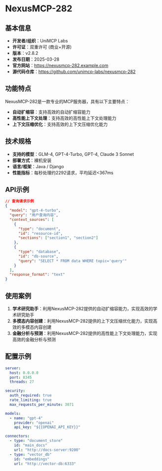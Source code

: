 # NexusMCP-282

## 基本信息

- **开发者/组织**：UniMCP Labs
- **许可证**：双重许可 (商业+开源)
- **版本**：v2.8.2
- **发布日期**：2025-03-28
- **官方网站**：https://nexusmcp-282.example.com
- **源代码仓库**：https://github.com/unimcp-labs/nexusmcp-282

## 功能特点

NexusMCP-282是一款专业的MCP服务器，具有以下主要特点：

- **自动扩缩容**：支持高效的自动扩缩容能力
- **高性能上下文处理**：支持高效的高性能上下文处理能力
- **上下文压缩优化**：支持高效的上下文压缩优化能力


## 技术规格

- **支持的模型**：GLM-4, GPT-4-Turbo, GPT-4, Claude 3 Sonnet
- **部署方式**：裸机安装
- **语言/框架**：Java / Django
- **性能指标**：每秒处理约2292请求，平均延迟<367ms

## API示例

```json
// 查询请求示例
{
  "model": "gpt-4-turbo",
  "query": "用户查询内容",
  "context_sources": [
    {
      "type": "document",
      "id": "resource-id",
      "sections": ["section1", "section2"]
    },
    {
      "type": "database",
      "id": "db-source",
      "query": "SELECT * FROM data WHERE topic='query'"
    }
  ],
  "response_format": "text"
}
```

## 使用案例

1. **学术研究助手**：利用NexusMCP-282提供的自动扩缩容能力，实现高效的学术研究助手
2. **多模态内容创建**：利用NexusMCP-282提供的上下文压缩优化能力，实现高效的多模态内容创建
3. **金融分析与预测**：利用NexusMCP-282提供的高性能上下文处理能力，实现高效的金融分析与预测


## 配置示例

```yaml
server:
  host: 0.0.0.0
  port: 8345
  threads: 27

security:
  auth_required: true
  rate_limiting: true
  max_requests_per_minute: 3071

models:
  - name: "gpt-4"
    provider: "openai"
    api_key: "${{OPENAI_API_KEY}}"

connectors:
  - type: "document_store"
    id: "main_docs"
    url: "http://docs-server:9200"
  - type: "vector_db"
    id: "embeddings"
    url: "http://vector-db:6333"
```